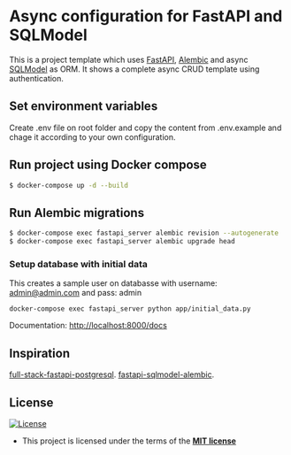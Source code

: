 # Async configuration for FastAPI and SQLModel

This is a project template which uses [FastAPI](https://fastapi.tiangolo.com/), [Alembic](https://alembic.sqlalchemy.org/en/latest/) and async [SQLModel](https://sqlmodel.tiangolo.com/) as ORM. It shows a complete async CRUD template using authentication.

## Set environment variables

Create .env file on root folder and copy the content from .env.example and chage it according to your own configuration. 

## Run project using Docker compose

```sh
$ docker-compose up -d --build
```

## Run Alembic migrations

```sh
$ docker-compose exec fastapi_server alembic revision --autogenerate
$ docker-compose exec fastapi_server alembic upgrade head
```

### Setup database with initial data
This creates a sample user on databasse with username: admin@admin.com and pass: admin
```
docker-compose exec fastapi_server python app/initial_data.py
```

Documentation: [http://localhost:8000/docs](http://localhost:8000/docs)

## Inspiration

[full-stack-fastapi-postgresql](https://github.com/tiangolo/full-stack-fastapi-postgresql).
[fastapi-sqlmodel-alembic](https://github.com/testdrivenio/fastapi-sqlmodel-alembic).


## License

[![License](http://img.shields.io/:license-mit-blue.svg?style=flat-square)](http://badges.mit-license.org)

- This project is licensed under the terms of the **[MIT license](LICENSE)**